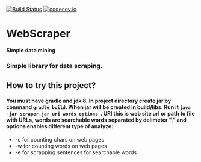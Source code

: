 [![Build Status](https://travis-ci.org/nikitap492/WebScraper.svg?branch=master)](https://travis-ci.org/nikitap492/WebScraper)
[![codecov.io](https://codecov.io/github/nikitap492/WebScraper/coverage.svg?branch=master)](https://travis-ci.org/nikitap492/WebScraper?branch=master)
# WebScraper
**Simple data mining**
### Simple library for data scraping.
## How to try this project?
#### You must have gradle and jdk 8. In project directory create jar by command `gradle build`. When jar will be created in build/libs. Run it `java -jar scraper.jar uri words options `. URI this is web site url or path to file with URLs, words are searchable words separated by delimeter "," and options enables different type of analyze:
- -c for counting chars on web pages
- -w for counting words on web pages
- -e for scrapping sentences for searchable words
